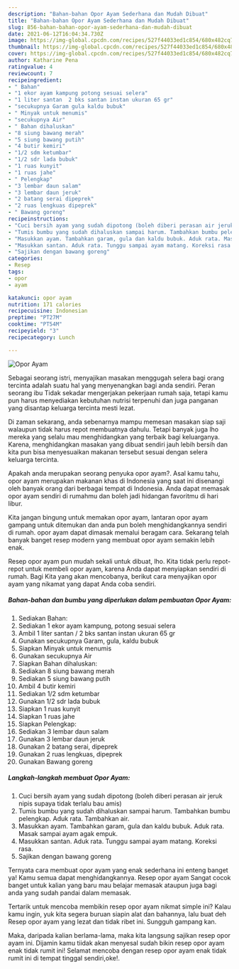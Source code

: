 ```yaml
---
description: "Bahan-bahan Opor Ayam Sederhana dan Mudah Dibuat"
title: "Bahan-bahan Opor Ayam Sederhana dan Mudah Dibuat"
slug: 856-bahan-bahan-opor-ayam-sederhana-dan-mudah-dibuat
date: 2021-06-12T16:04:34.730Z
image: https://img-global.cpcdn.com/recipes/527f44033ed1c854/680x482cq70/opor-ayam-foto-resep-utama.jpg
thumbnail: https://img-global.cpcdn.com/recipes/527f44033ed1c854/680x482cq70/opor-ayam-foto-resep-utama.jpg
cover: https://img-global.cpcdn.com/recipes/527f44033ed1c854/680x482cq70/opor-ayam-foto-resep-utama.jpg
author: Katharine Pena
ratingvalue: 4
reviewcount: 7
recipeingredient:
- " Bahan"
- "1 ekor ayam kampung potong sesuai selera"
- "1 liter santan  2 bks santan instan ukuran 65 gr"
- "secukupnya Garam gula kaldu bubuk"
- " Minyak untuk menumis"
- "secukupnya Air"
- " Bahan dihaluskan"
- "8 siung bawang merah"
- "5 siung bawang putih"
- "4 butir kemiri"
- "1/2 sdm ketumbar"
- "1/2 sdr lada bubuk"
- "1 ruas kunyit"
- "1 ruas jahe"
- " Pelengkap"
- "3 lembar daun salam"
- "3 lembar daun jeruk"
- "2 batang serai dipeprek"
- "2 ruas lengkuas dipeprek"
- " Bawang goreng"
recipeinstructions:
- "Cuci bersih ayam yang sudah dipotong (boleh diberi perasan air jeruk nipis supaya tidak terlalu bau amis)"
- "Tumis bumbu yang sudah dihaluskan sampai harum. Tambahkan bumbu pelengkap. Aduk rata. Tambahkan air."
- "Masukkan ayam. Tambahkan garam, gula dan kaldu bubuk. Aduk rata. Masak sampai ayam agak empuk."
- "Masukkan santan. Aduk rata. Tunggu sampai ayam matang. Koreksi rasa."
- "Sajikan dengan bawang goreng"
categories:
- Resep
tags:
- opor
- ayam

katakunci: opor ayam 
nutrition: 171 calories
recipecuisine: Indonesian
preptime: "PT27M"
cooktime: "PT54M"
recipeyield: "3"
recipecategory: Lunch

---
```



![Opor Ayam](https://img-global.cpcdn.com/recipes/527f44033ed1c854/680x482cq70/opor-ayam-foto-resep-utama.jpg)

Sebagai seorang istri, menyajikan masakan menggugah selera bagi orang tercinta adalah suatu hal yang menyenangkan bagi anda sendiri. Peran seorang ibu Tidak sekadar mengerjakan pekerjaan rumah saja, tetapi kamu pun harus menyediakan kebutuhan nutrisi terpenuhi dan juga panganan yang disantap keluarga tercinta mesti lezat.

Di zaman  sekarang, anda sebenarnya mampu memesan masakan siap saji walaupun tidak harus repot membuatnya dahulu. Tetapi banyak juga lho mereka yang selalu mau menghidangkan yang terbaik bagi keluarganya. Karena, menghidangkan masakan yang dibuat sendiri jauh lebih bersih dan kita pun bisa menyesuaikan makanan tersebut sesuai dengan selera keluarga tercinta. 



Apakah anda merupakan seorang penyuka opor ayam?. Asal kamu tahu, opor ayam merupakan makanan khas di Indonesia yang saat ini disenangi oleh banyak orang dari berbagai tempat di Indonesia. Anda dapat memasak opor ayam sendiri di rumahmu dan boleh jadi hidangan favoritmu di hari libur.

Kita jangan bingung untuk memakan opor ayam, lantaran opor ayam gampang untuk ditemukan dan anda pun boleh menghidangkannya sendiri di rumah. opor ayam dapat dimasak memalui beragam cara. Sekarang telah banyak banget resep modern yang membuat opor ayam semakin lebih enak.

Resep opor ayam pun mudah sekali untuk dibuat, lho. Kita tidak perlu repot-repot untuk membeli opor ayam, karena Anda dapat menyiapkan sendiri di rumah. Bagi Kita yang akan mencobanya, berikut cara menyajikan opor ayam yang nikamat yang dapat Anda coba sendiri.

<!--inarticleads1-->

##### Bahan-bahan dan bumbu yang diperlukan dalam pembuatan Opor Ayam:

1. Sediakan  Bahan:
1. Sediakan 1 ekor ayam kampung, potong sesuai selera
1. Ambil 1 liter santan / 2 bks santan instan ukuran 65 gr
1. Gunakan secukupnya Garam, gula, kaldu bubuk
1. Siapkan  Minyak untuk menumis
1. Gunakan secukupnya Air
1. Siapkan  Bahan dihaluskan:
1. Sediakan 8 siung bawang merah
1. Sediakan 5 siung bawang putih
1. Ambil 4 butir kemiri
1. Sediakan 1/2 sdm ketumbar
1. Gunakan 1/2 sdr lada bubuk
1. Siapkan 1 ruas kunyit
1. Siapkan 1 ruas jahe
1. Siapkan  Pelengkap:
1. Sediakan 3 lembar daun salam
1. Gunakan 3 lembar daun jeruk
1. Gunakan 2 batang serai, dipeprek
1. Gunakan 2 ruas lengkuas, dipeprek
1. Gunakan  Bawang goreng




<!--inarticleads2-->

##### Langkah-langkah membuat Opor Ayam:

1. Cuci bersih ayam yang sudah dipotong (boleh diberi perasan air jeruk nipis supaya tidak terlalu bau amis)
1. Tumis bumbu yang sudah dihaluskan sampai harum. Tambahkan bumbu pelengkap. Aduk rata. Tambahkan air.
1. Masukkan ayam. Tambahkan garam, gula dan kaldu bubuk. Aduk rata. Masak sampai ayam agak empuk.
1. Masukkan santan. Aduk rata. Tunggu sampai ayam matang. Koreksi rasa.
1. Sajikan dengan bawang goreng




Ternyata cara membuat opor ayam yang enak sederhana ini enteng banget ya! Kamu semua dapat menghidangkannya. Resep opor ayam Sangat cocok banget untuk kalian yang baru mau belajar memasak ataupun juga bagi anda yang sudah pandai dalam memasak.

Tertarik untuk mencoba membikin resep opor ayam nikmat simple ini? Kalau kamu ingin, yuk kita segera buruan siapin alat dan bahannya, lalu buat deh Resep opor ayam yang lezat dan tidak ribet ini. Sungguh gampang kan. 

Maka, daripada kalian berlama-lama, maka kita langsung sajikan resep opor ayam ini. Dijamin kamu tiidak akan menyesal sudah bikin resep opor ayam enak tidak rumit ini! Selamat mencoba dengan resep opor ayam enak tidak rumit ini di tempat tinggal sendiri,oke!.


